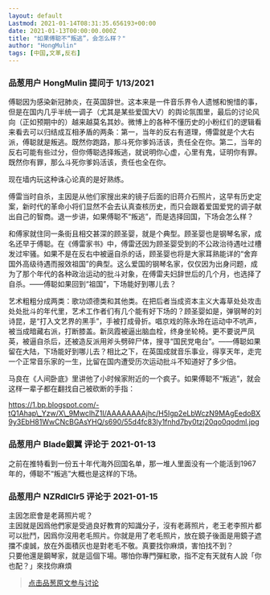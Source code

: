 ```yaml
---
layout: default
Lastmod: 2021-01-14T08:31:35.656193+00:00
date: 2021-01-13T00:00:00.000Z
title: "如果傅聪不“叛逃”，会怎么样？"
author: "HongMulin"
tags: [中国,文革,反右]
---
```



### 品葱用户 **HongMulin** 提问于 1/13/2021
    
傅聪因为感染新冠肺炎，在英国辞世。这本来是一件音乐界令人遗憾和惋惜的事，但是在国内几乎半统一调子（尤其是某些爱国大V）的舆论氛围里，最后的讨论风向（正如预期中的）越来越莫名其妙。微博上的各种不懂历史的小粉红们的逻辑看来看去可以归结成互相矛盾的两条：第一，当年的反右有道理，傅雷就是个大右派，傅聪就是叛逃。既然你跑路，那斗死你爹妈活该，责任全在你。第二，当年的反右可能有些过分，但你傅聪选择叛逃，就说明你心虚，心里有鬼，证明你有罪。既然你有罪，那么斗死你爹妈活该，责任也全在你。  
  
现在墙内玩这种诛心论真的是好熟练。  
  
傅雷当时自杀，主因是从他们家搜出来的镜子后面的旧蒋介石照片，这早有历史定案，新时代的革命小将们显然不会去认真查核历史，而只会跟着爱国爱党的调子献出自己的智商。退一步讲，如果傅聪不“叛逃”，而是选择回国，下场会怎么样？  
  
和傅家就住同一条街且相交甚深的顾圣婴，就是个典型。顾圣婴也是钢琴名家，成名还早于傅聪。在《傅雷家书》中，傅雷还因为顾圣婴受到的不公政治待遇吐过槽发过牢骚。如果不是在反右中被逼自杀的话，顾圣婴也将是大家耳熟能详的“舍弃国外高级待遇而报效祖国”的典型。这么爱国的钢琴名家，仅仅因为出身问题，成为了那个年代的各种政治运动的批斗对象，在傅雷夫妇辞世后的几个月，也选择了自杀。——傅聪如果回到“祖国”，下场能好到哪儿去？  
  
艺术粗粗分成两类：歌功颂德类和其他类。在把后者当成资本主义大毒草处处攻击处处批斗的年代里，艺术工作者们有几个能有好下场的？顾圣婴如是，弹钢琴的刘诗昆，是“打入文艺界的黑手”，手被打成骨折。唱京戏的陈永玲在运动中不吭声，被当成暗藏右派，打断膝盖。新凤霞被逼出脑血栓，终身坐轮椅。更不要说严凤英，被逼自杀后，还被造反派用斧头劈碎尸体，搜寻“国民党电台”。——傅聪如果留在大陆，下场能好到哪儿去？相比之下，在英国成就音乐事业，得享天年，走完一个正常音乐家的一生，比留在国内遭受历次运动批斗不知道好了多少倍。  
  
马良在《人间卧底》里讲他了小时候家附近的一个疯子。如果傅聪不“叛逃”，就会这样一辈子都在翻找自己被砍断的手指：  
  
https://1.bp.blogspot.com/-tQ1Ahap\_Yzw/X\_9MwclhZ1I/AAAAAAAAjhc/H5Igp2eLbWczN9MAgEedoBX9y3EbH81WwCNcBGAsYHQ/s690/55d4fc83ly1fnhd7by0tzj20qo0qodml.jpg
    
                

### 品葱用户 **Blade銀翼** 评论于 2021-01-13
        
之前在推特看到一份五十年代海外回国名单，那一堆人里面没有一个能活到1967年的，傅聪不“叛逃”大概也是这样的下场。
        
                

### 品葱用户 **NZRdlClr5** 评论于 2021-01-15
        
主因怎麽會是老蔣照片呢？  
主因就是因爲他們家是受過良好教育的知識分子，沒有老蔣照片，老王老李照片都可以批鬥，因爲你沒用老毛照片。你就是用了老毛照片，放在鏡子後面是用鏡子遮擋不虔誠，放在外面積灰也是對老毛不敬。真要找你麻煩，害怕找不到？  
只要他還是鋼琴家，就是這個下場。哪怕你專門彈紅歌，指不定有天就有人說「你也配？」來找你麻煩
        
                





> [点击品葱原文参与讨论](https://pincong.rocks/question/35541)

